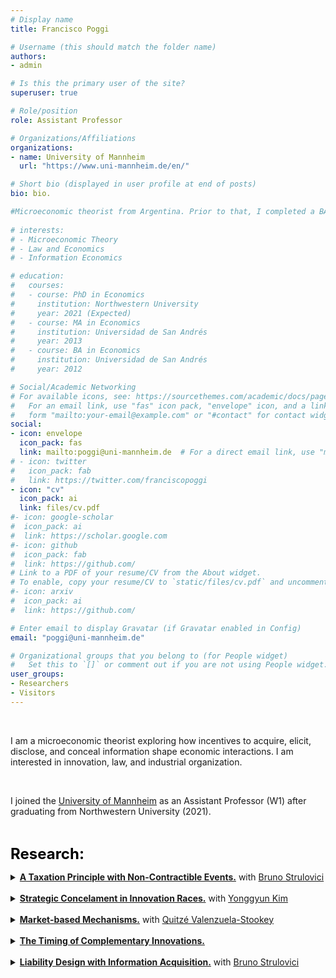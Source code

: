 ```yaml
---
# Display name
title: Francisco Poggi

# Username (this should match the folder name)
authors:
- admin

# Is this the primary user of the site?
superuser: true

# Role/position
role: Assistant Professor

# Organizations/Affiliations
organizations:
- name: University of Mannheim
  url: "https://www.uni-mannheim.de/en/"

# Short bio (displayed in user profile at end of posts)
bio: bio.

#Microeconomic theorist from Argentina. Prior to that, I completed a BA and MA at [Universidad de San Andrés](https://www.udesa.edu.ar/departamento-de-economia) and received my Ph.D. from Northwestern University.
 
# interests:
# - Microeconomic Theory
# - Law and Economics
# - Information Economics

# education:
#   courses:
#   - course: PhD in Economics
#     institution: Northwestern University
#     year: 2021 (Expected)
#   - course: MA in Economics
#     institution: Universidad de San Andrés
#     year: 2013
#   - course: BA in Economics
#     institution: Universidad de San Andrés
#     year: 2012

# Social/Academic Networking
# For available icons, see: https://sourcethemes.com/academic/docs/page-builder/#icons
#   For an email link, use "fas" icon pack, "envelope" icon, and a link in the
#   form "mailto:your-email@example.com" or "#contact" for contact widget.
social:
- icon: envelope
  icon_pack: fas
  link: mailto:poggi@uni-mannheim.de  # For a direct email link, use "mailto:fpoggi@u.northwestern.edu".
# - icon: twitter
#   icon_pack: fab
#   link: https://twitter.com/franciscopoggi
- icon: "cv"
  icon_pack: ai
  link: files/cv.pdf
#- icon: google-scholar
#  icon_pack: ai
#  link: https://scholar.google.com
#- icon: github
#  icon_pack: fab
#  link: https://github.com/
# Link to a PDF of your resume/CV from the About widget.
# To enable, copy your resume/CV to `static/files/cv.pdf` and uncomment the lines below.
#- icon: arxiv
#  icon_pack: ai
#  link: https://github.com/

# Enter email to display Gravatar (if Gravatar enabled in Config)
email: "poggi@uni-mannheim.de"

# Organizational groups that you belong to (for People widget)
#   Set this to `[]` or comment out if you are not using People widget.
user_groups:
- Researchers
- Visitors
---
```


<br>

I am a microeconomic theorist exploring how incentives to acquire, elicit, disclose, and conceal information shape economic interactions. I am interested in innovation, law, and industrial organization.

<br>

I joined the <a href="https://www.vwl.uni-mannheim.de/en/" target="_blank">University of Mannheim</a> as an Assistant Professor (W1) after graduating from Northwestern University (2021).

<br>

<font size="5"
          color="black">
          <b>Research:</b> 
        </font>

<!-- A Taxation Principle with Non-contractible Events -->
  <details>
    <summary>
    <b><a href="https://www.franciscopoggi.com/files/taxation.pdf" target="_blank">A Taxation Principle with Non-Contractible Events.</a></b>
    with <a href="https://faculty.wcas.northwestern.edu/bhs675/" target="_blank"> Bruno Strulovici</a>
    </summary>
        Sometimes, eliciting private information becomes redundant.
  </details>
<br>

<!-- Strategic Concelament in Innovation Races -->
  <details>
    <summary>
    <b><a href="https://www.franciscopoggi.com/files/SCIR.pdf" target="_blank">Strategic Concelament in Innovation Races.</a></b>
    with <a href="https://sites.google.com/view/yonggyun-yg-kim/" target="_blank"> Yonggyun Kim</a>
    </summary>
        Firms might avoid patenting intermediate innovations, even when this means capturing the full social value of the innovation.
  </details>
<br>

<!-- Market-based Mechanisms. -->
  <details> 
    <summary>
    <b><a href="https://www.franciscopoggi.com/files/MBM.pdf" target="_blank">Market-based Mechanisms.</a></b> 
    with <a href="http://www.quitzevalenzuelastookey.com" target="_blank"> Quitzé Valenzuela-Stookey</a>
    </summary>
        Can policies use information contained in market outcomes, when market participants care about the policy itself?
  </details>        
<br>

<!-- The Timing of Complementary Innovations. -->
  <details>
    <summary>
    <b><a href="https://www.franciscopoggi.com/files/TCI.pdf" target="_blank">The Timing of Complementary Innovations.</a></b> 
    </summary>
        Breakthroughs always enhance incentives to work on complementary projects, but only when the timing is endogenous.
  </details>
<br>

<!-- Liability Design with Information Acquisition -->
  <details>
    <summary>
    <b><a href="https://www.franciscopoggi.com/files/liability.pdf" target="_blank">Liability Design with Information Acquisition.</a></b>
    with <a href="https://faculty.wcas.northwestern.edu/bhs675/" target="_blank"> Bruno Strulovici</a>
    </summary>
        How should liability be determined for an agent who acquired information about an unknown risk?
  </details>
<br>

<!-- {{% callout note %}}
At some point in the summer, I will join <a href="https://www.vwl.uni-mannheim.de/en/" target="_blank">the University of Mannheim</a> as an Assistant Professor.
{{% /callout %}} -->
